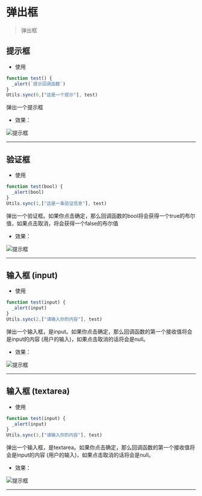 # 弹出框

> 弹出框

## 提示框

- 使用

```javascript
function test() {
  _alert(`提示回调函数`)
}
Utils.sync(0,["这是一个提示"], test)
```

弹出一个提示框

- 效果：

![提示框](https://static.codemao.cn/i/24/4/17/16/0345-I2.png)

---

## 验证框

- 使用

```javascript
function test(bool) {
  _alert(bool)
}
Utils.sync(1,["这是一条验证信息"], test)
```

弹出一个验证框。如果你点击确定，那么回调函数的bool将会获得一个true的布尔值，如果点击取消，将会获得一个false的布尔值

- 效果：

![提示框](https://static.codemao.cn/i/24/4/17/16/1425-T0.png)

---

## 输入框 (input)

- 使用

```javascript
function test(input) {
  _alert(input)
}
Utils.sync(2,["请输入你的内容"], test)
```

弹出一个输入框，是input。如果你点击确定，那么回调函数的第一个接收值将会是input的内容 (用户的输入)，如果点击取消的话将会是null。

- 效果：

![提示框](https://static.codemao.cn/i/24/4/17/16/2136-K7.png)

---

## 输入框 (textarea)

- 使用

```javascript
function test(input) {
  _alert(input)
}
Utils.sync(3,["请输入你的内容"], test)
```

弹出一个输入框，是textarea。如果你点击确定，那么回调函数的第一个接收值将会是input的内容 (用户的输入)，如果点击取消的话将会是null。

- 效果：

![提示框](https://static.codemao.cn/i/24/4/17/16/2419-H7.png)

---